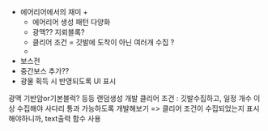 - 에어리어에서의 재미 +
	- 에어리어 생성 패턴 다양화
	- 광맥?? 지뢰블록? 
	- 클리어 조건 = 깃발에 도착이 아닌 여러개 수집 ?
	- 
- 보스전
- 중간보스 추가??
- 광물 획득 시 반영되도록 UI 표시

광맥 기반암or기본블럭? 등등 랜덤생성 개발
클리어 조건 : 깃발수집하고, 일정 개수 이상 수집해야 사다리 통과 가능하도록 개발해보기
=> 클리어 조건이 수집되었는지 표시해야하니까, text출력 함수 사용